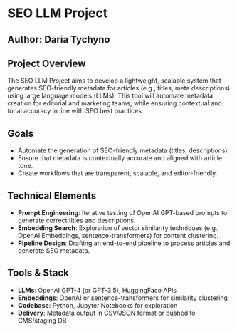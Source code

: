 # SEO LLM Project

## Author: Daria Tychyno

## Project Overview
The SEO LLM Project aims to develop a lightweight, scalable system that generates SEO-friendly metadata for articles (e.g., titles, meta descriptions) using large language models (LLMs). This tool will automate metadata creation for editorial and marketing teams, while ensuring contextual and tonal accuracy in line with SEO best practices.

## Goals
- Automate the generation of SEO-friendly metadata (titles, descriptions).
- Ensure that metadata is contextually accurate and aligned with article tone.
- Create workflows that are transparent, scalable, and editor-friendly.

## Technical Elements
- **Prompt Engineering**: Iterative testing of OpenAI GPT-based prompts to generate correct titles and descriptions.
- **Embedding Search**: Exploration of vector similarity techniques (e.g., OpenAI Embeddings, sentence-transformers) for content clustering.
- **Pipeline Design**: Drafting an end-to-end pipeline to process articles and generate SEO metadata.

## Tools & Stack
- **LLMs**: OpenAI GPT-4 (or GPT-3.5), HuggingFace APIs
- **Embeddings**: OpenAI or sentence-transformers for similarity clustering
- **Codebase**: Python, Jupyter Notebooks for exploration
- **Delivery**: Metadata output in CSV/JSON format or pushed to CMS/staging DB
